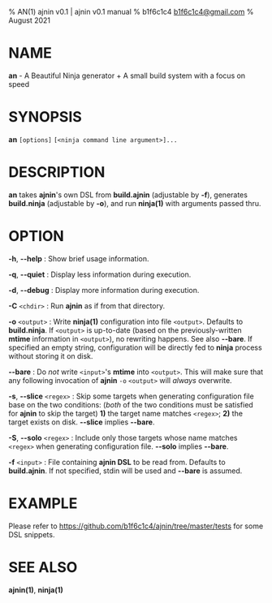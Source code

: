 % AN(1) ajnin v0.1 | ajnin v0.1 manual
% b1f6c1c4 <b1f6c1c4@gmail.com>
% August 2021

# NAME

**an** - A Beautiful Ninja generator + A small build system with a focus on speed

# SYNOPSIS

**an** `[options]` `[<ninja command line argument>]...`

# DESCRIPTION

**an** takes **ajnin**'s own DSL from **build.ajnin** (adjustable by **-f**),
generates **build.ninja** (adjustable by **-o**),
and run **ninja(1)** with arguments passed thru.

# OPTION

**-h**, **--help**
: Show brief usage information.

**-q**, **--quiet**
: Display less information during execution.

**-d**, **--debug**
: Display more information during execution.

**-C** `<chdir>`
: Run **ajnin** as if from that directory.

**-o** `<output>`
: Write **ninja(1)** configuration into file `<output>`.
Defaults to **build.ninja**.
If `<output>` is up-to-date
(based on the previously-written **mtime** information in `<output>`),
no rewriting happens.
See also **--bare**.
If specified an empty string,
configuration will be directly fed to **ninja** process without storing it on disk.

**--bare**
: Do *not* write `<input>`'s **mtime** into `<output>`.
This will make sure that any following invocation of
**ajnin** `-o` `<output>` will *always* overwrite.

**-s**, **--slice** `<regex>`
: Skip some targets when generating configuration file base on the two conditions:
(*both* of the two conditions must be satisfied for **ajnin** to skip the target)
**1)** the target name matches `<regex>`;
**2)** the target exists on disk.
**--slice** implies **--bare**.

**-S**, **--solo** `<regex>`
: Include only those targets whose name matches `<regex>`
when generating configuration file.
**--solo** implies **--bare**.

**-f** `<input>`
: File containing **ajnin DSL** to be read from.
Defaults to **build.ajnin**.
If not specified, stdin will be used and **--bare** is assumed.

# EXAMPLE

Please refer to <https://github.com/b1f6c1c4/ajnin/tree/master/tests> for some DSL snippets.

# SEE ALSO

**ajnin(1)**, **ninja(1)**
